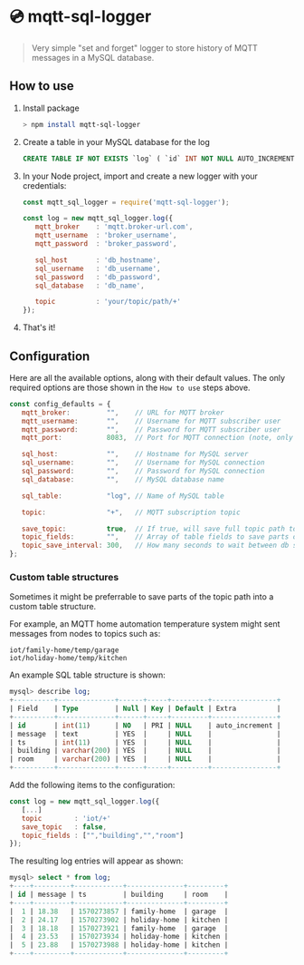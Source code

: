 # 💿 mqtt-sql-logger

> Very simple "set and forget" logger to store history of MQTT messages in a MySQL database.

## How to use

1. Install package

   ```bash
   > npm install mqtt-sql-logger
   ```

2. Create a table in your MySQL database for the log

   ```sql
   CREATE TABLE IF NOT EXISTS `log` ( `id` INT NOT NULL AUTO_INCREMENT , `topic` VARCHAR(200) NULL , `message` TEXT NULL , `ts` INT NULL , PRIMARY KEY (`id`)) ENGINE = InnoDB;
   ```

3. In your Node project, import and create a new logger with your credentials:

   ```js
   const mqtt_sql_logger = require('mqtt-sql-logger');

   const log = new mqtt_sql_logger.log({
      mqtt_broker    : 'mqtt.broker-url.com',
      mqtt_username  : 'broker_username',
      mqtt_password  : 'broker_password',

      sql_host       : 'db_hostname',
      sql_username   : 'db_username',
      sql_password   : 'db_password',
      sql_database   : 'db_name',

      topic          : 'your/topic/path/+'
   });
   ```

4. That's it!

## Configuration

Here are all the available options, along with their default values. The only required options are those shown in the `How to use` steps above.

```js
const config_defaults = {
   mqtt_broker:         "",    // URL for MQTT broker
   mqtt_username:       "",    // Username for MQTT subscriber user
   mqtt_password:       "",    // Password for MQTT subscriber user
   mqtt_port:           8083,  // Port for MQTT connection (note, only secure web sockets supported at present)

   sql_host:            "",    // Hostname for MySQL server
   sql_username:        "",    // Username for MySQL connection
   sql_password:        "",    // Password for MySQL connection
   sql_database:        "",    // MySQL database name

   sql_table:           "log", // Name of MySQL table

   topic:               "+",   // MQTT subscription topic

   save_topic:          true,  // If true, will save full topic path to 'topic' field
   topic_fields:        "",    // Array of table fields to save parts of topic path to (see below)
   topic_save_interval: 300,   // How many seconds to wait between db saves on the same topic
};
```

### Custom table structures

Sometimes it might be preferrable to save parts of the topic path into a custom table structure.

For example, an MQTT home automation temperature system might sent messages from nodes to topics such as:

```
iot/family-home/temp/garage
iot/holiday-home/temp/kitchen
```

An example SQL table structure is shown:

```sql
mysql> describe log;
+----------+--------------+------+-----+---------+----------------+
| Field    | Type         | Null | Key | Default | Extra          |
+----------+--------------+------+-----+---------+----------------+
| id       | int(11)      | NO   | PRI | NULL    | auto_increment |
| message  | text         | YES  |     | NULL    |                |
| ts       | int(11)      | YES  |     | NULL    |                |
| building | varchar(200) | YES  |     | NULL    |                |
| room     | varchar(200) | YES  |     | NULL    |                |
+----------+--------------+------+-----+---------+----------------+
```

Add the following items to the configuration:

   ```js
   const log = new mqtt_sql_logger.log({
      [...]
      topic        : 'iot/+'
      save_topic   : false,
      topic_fields : ["","building","","room"]
   });
   ```

The resulting log entries will appear as shown:

```sql
mysql> select * from log;
+----+---------+------------+--------------+---------+
| id | message | ts         | building     | room    |
+----+---------+------------+--------------+---------+
|  1 | 18.38   | 1570273857 | family-home  | garage  |
|  2 | 24.17   | 1570273902 | holiday-home | kitchen |
|  3 | 18.18   | 1570273921 | family-home  | garage  |
|  4 | 23.53   | 1570273934 | holiday-home | kitchen |
|  5 | 23.88   | 1570273988 | holiday-home | kitchen |
+----+---------+------------+--------------+---------+
```